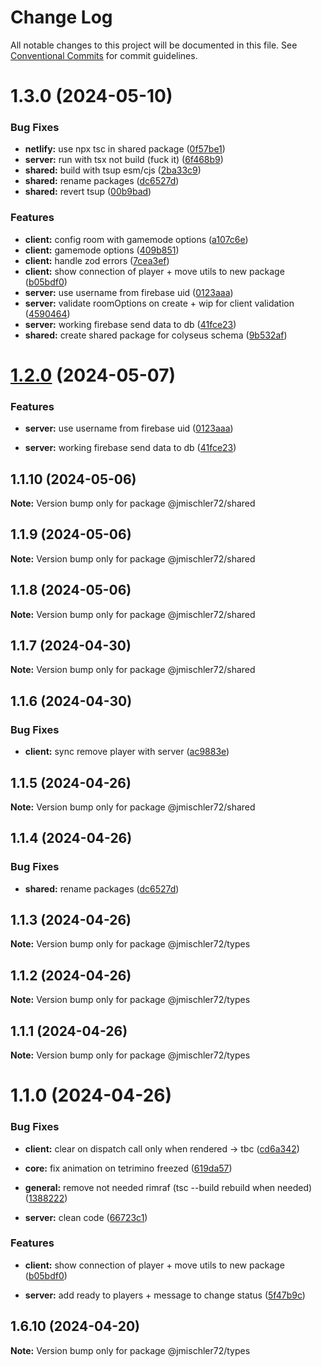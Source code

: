 # Change Log

All notable changes to this project will be documented in this file.
See [Conventional Commits](https://conventionalcommits.org) for commit guidelines.

# 1.3.0 (2024-05-10)

### Bug Fixes

- **netlify:** use npx tsc in shared package ([0f57be1](https://github.com/jmischler72/tetrarena/commit/0f57be1d448693c9ac336efc04fc66af14460492))
- **server:** run with tsx not build (fuck it) ([6f468b9](https://github.com/jmischler72/tetrarena/commit/6f468b9f1a1e83c5599450cbb3f79a156a411969))
- **shared:** build with tsup esm/cjs ([2ba33c9](https://github.com/jmischler72/tetrarena/commit/2ba33c90cdd2e69e5721943736a9b848c04d8609))
- **shared:** rename packages ([dc6527d](https://github.com/jmischler72/tetrarena/commit/dc6527d165dcb5d9d68f9eb3951bea06da1b37cb))
- **shared:** revert tsup ([00b9bad](https://github.com/jmischler72/tetrarena/commit/00b9badf2436bacb235e5d058eaaadb43b358c70))

### Features

- **client:** config room with gamemode options ([a107c6e](https://github.com/jmischler72/tetrarena/commit/a107c6e745133befcc77ac96e191d3a6f53bc8b2))
- **client:** gamemode options ([409b851](https://github.com/jmischler72/tetrarena/commit/409b8517bd9350c58d87e2a0f2732ee8b0469350))
- **client:** handle zod errors ([7cea3ef](https://github.com/jmischler72/tetrarena/commit/7cea3efd33599a4a78c7eb43102b133627f4bb61))
- **client:** show connection of player + move utils to new package ([b05bdf0](https://github.com/jmischler72/tetrarena/commit/b05bdf0fe26b33204faadbbdfc27238f47ea3092))
- **server:** use username from firebase uid ([0123aaa](https://github.com/jmischler72/tetrarena/commit/0123aaa9c86024c18506a5b208cdfac1cca26e57))
- **server:** validate roomOptions on create + wip for client validation ([4590464](https://github.com/jmischler72/tetrarena/commit/459046404bc19f77688b91b214a11414ddbcc4e3))
- **server:** working firebase send data to db ([41fce23](https://github.com/jmischler72/tetrarena/commit/41fce2338ce2cfeb7832493ef9190e0abbc2b4e8))
- **shared:** create shared package for colyseus schema ([9b532af](https://github.com/jmischler72/tetrarena/commit/9b532afb0122472bfd85a85e039e2a0f998c7a7d))

# [1.2.0](https://github.com/jmischler72/tetrarena/compare/v1.1.10...v1.2.0) (2024-05-07)

### Features

- **server:** use username from firebase uid ([0123aaa](https://github.com/jmischler72/tetrarena/commit/0123aaa9c86024c18506a5b208cdfac1cca26e57))

- **server:** working firebase send data to db ([41fce23](https://github.com/jmischler72/tetrarena/commit/41fce2338ce2cfeb7832493ef9190e0abbc2b4e8))

## 1.1.10 (2024-05-06)

**Note:** Version bump only for package @jmischler72/shared

## 1.1.9 (2024-05-06)

**Note:** Version bump only for package @jmischler72/shared

## 1.1.8 (2024-05-06)

**Note:** Version bump only for package @jmischler72/shared

## 1.1.7 (2024-04-30)

**Note:** Version bump only for package @jmischler72/shared

## 1.1.6 (2024-04-30)

### Bug Fixes

- **client:** sync remove player with server ([ac9883e](https://github.com/jmischler72/tetrarena/commit/ac9883e591ee2e592f3b9ece4397411144a2168b))

## 1.1.5 (2024-04-26)

**Note:** Version bump only for package @jmischler72/shared

## 1.1.4 (2024-04-26)

### Bug Fixes

- **shared:** rename packages ([dc6527d](https://github.com/jmischler72/tetrarena/commit/dc6527d165dcb5d9d68f9eb3951bea06da1b37cb))

## 1.1.3 (2024-04-26)

**Note:** Version bump only for package @jmischler72/types

## 1.1.2 (2024-04-26)

**Note:** Version bump only for package @jmischler72/types

## 1.1.1 (2024-04-26)

**Note:** Version bump only for package @jmischler72/types

# 1.1.0 (2024-04-26)

### Bug Fixes

- **client:** clear on dispatch call only when rendered -> tbc ([cd6a342](https://github.com/jmischler72/tetrarena/commit/cd6a342960c1e4ebd650592ef9913eaf901ff029))

- **core:** fix animation on tetrimino freezed ([619da57](https://github.com/jmischler72/tetrarena/commit/619da57e3373e05661db05e874f452739203b3b4))

- **general:** remove not needed rimraf (tsc --build rebuild when needed) ([1388222](https://github.com/jmischler72/tetrarena/commit/1388222a2009d7b1ff55216c8763af6a95c352b0))

- **server:** clean code ([66723c1](https://github.com/jmischler72/tetrarena/commit/66723c1933a13dea941d7a73fb5927c6f0f1dea4))

### Features

- **client:** show connection of player + move utils to new package ([b05bdf0](https://github.com/jmischler72/tetrarena/commit/b05bdf0fe26b33204faadbbdfc27238f47ea3092))

- **server:** add ready to players + message to change status ([5f47b9c](https://github.com/jmischler72/tetrarena/commit/5f47b9c08465d1100d0ce9ec7b7ed69acba2c3bd))

## 1.6.10 (2024-04-20)

**Note:** Version bump only for package @jmischler72/types
